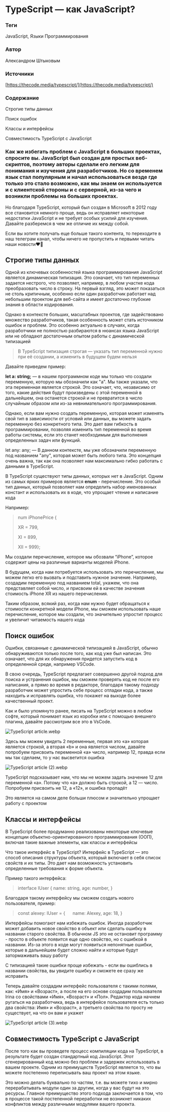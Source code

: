 # TypeScript — как JavaScript?

### Теги

JavaScript, Языки Программирования

### Автор

Александром Штыковым

### Источники

[https://thecode.media/typescript/](https://thecode.media/typescript/)

### Содержание

Строгие типы данных

Поиск ошибок

Классы и интерфейсы

Совместимость TypeScript c JavaScript 

### Как же избегать проблем с JavaScript в больших проектах, спросите вы. JavaScript был создан для простых веб-скриптов, поэтому авторы сделали его легким для понимания и изучения для разработчиков. Но со временем язык стал популярным и начал использоваться везде где только это стало возможно, как мы знаем он используется и с клиентской стороны и с серверной, из-за чего и возникли проблемы на больших проектах.

Но благодаря TypeScript, который был создан в Microsoft в 2012 году все становится немного проще, ведь он исправляет некоторые недостатки JavaScript и не требует особых усилий для изучения. Давайте разберемся в чем же отличие их между собой. 

Если вы хотите получать еще больше такого контента, то переходите в наш телеграм канал, чтобы ничего не пропустить и первыми читать наши новости❤️🫶

## Строгие типы данных

Одной из ключевых особенностей языка программирования JavaScript является динамическая типизация. Это означает, что тип переменных задается нестрого, что позволяет, например, в любом участке кода преобразовать число в строку. На первый взгляд, это может показаться не столь критичным, особенно если один разработчик работает над небольшим проектом для веб-сайта и имеет достаточно глубокие знания в области кодирования. 

Однако в контексте больших, масштабных проектов, где задействовано множество разработчиков, такая особенность может стать источником ошибок и проблем. Это особенно актуально в случаях, когда разработчики не полностью разбираются в нюансах языка JavaScript или не обладают достаточным опытом работы с динамической типизацией

> В TypeScript типизация строгая — указать тип переменной нужно при её создании, а изменить в будущем будем нельзя
> 

Давайте приведем пример: 

**let a: string;** — в нашем программном коде мы только что создали переменную, которую мы обозначили как "a". Мы также указали, что эта переменная является строкой. Это означает, что, независимо от того, какие действия будут произведены с этой переменной в дальнейшем, она останется строкой и не превратится в число случайным образом или из-за невнимательного программирования.

Однако, если вам нужно создать переменную, которая может изменять свой тип в зависимости от условий или данных, вы можете задать переменную без конкретного типа. Это дает вам гибкость в программировании, позволяя изменить тип переменной во время работы системы, если это станет необходимым для выполнения определенных задач или функций.

let any: any;  — В данном контексте, мы уже обозначили переменную под названием "any", которая может быть любого типа. Это концепция очень важна, так как она позволяет нам максимально гибко работать с данными в TypeScript.

В TypeScript существуют типы данных, которых нет в JavaScript. Одним из самых ярких примеров является **enum** - перечисление. Это особый тип данных, который позволяет нам определить набор именованных констант и использовать их в коде, что упрощает чтение и написание кода

Например: 

> num iPhonePrice {
> 
> 
> XR = 799,
> 
> XI = 899,
> 
> XII = 999};
> 

Мы создали перечисление, которое мы обозвали “iPhone”, которое содержит цены на различные варианты моделей iPhone.

В будущем, когда нам потребуется использовать это перечисление, мы можем легко его вызвать и подставить нужное значение. Например, создадим переменную под названием total, укажем, что она представляет собой число, и присвоим ей в качестве значения стоимость iPhone XR из нашего перечисления.

Таким образом, всякий раз, когда нам нужно будет обращаться к стоимости конкретной модели iPhone, мы сможем использовать наше перечисление, которое мы создали, что значительно упростит процесс и увеличит читаемость нашего кода

## **Поиск ошибок**

Ошибки, связанные с динамической типизацией в JavaScript, обычно обнаруживаются только после того, как код уже был написан. Это означает, что для их обнаружения придется запустить код в определенной среде, например VSCode. 

В свою очередь, TypeScript предлагает совершенно другой подход для поиска и устранения ошибок, мы сможем проверять код не после его написания, а прямо во время в редакторе, благодаря такому подходу разработчик может упростить себе процесс отладки кода, а также находить и исправлять ошибка, что покажет на выходе более качественный проект. 

Как и было упомянуто ранее, писать на TypeScript можно в любом софте, который понимает язык из коробки или с помощью внешнего плагина, давайте рассмотрим все это в VsCode.

![TypeScript article.webp](TypeScript_article.webp)

Здесь мы можем увидеть 2 переменные, первая это «a» которая является строкой, а вторая «b»  и она является числом, давайте попробуем присвоить переменной «a» число, например 12, правда если мы так сделаем, то у нас высветится ошибка

![TypeScript article (2).webp](TypeScript_article_(2).webp)

TypeScript подсказывает нам, что мы не можем задать значение 12 для переменной «a». Потому что «a» должно быть строкой, а 12 — число. Попробуем присвоить не 12, а «12», и ошибка пропадёт

Это является на самом деле больши плюсом и значительно упрощает работу с проектом

## **Классы и интерфейсы**

В TypeScript более продуманно реализованы некоторые ключевые концепции объектно-ориентированного программирования (ООП), включая такие важные элементы, как классы и интерфейсы

Что такое интерфейс в TypeScript? Интерфейс в TypeScript — это способ описания структуры объекта, который включает в себя список свойств и их типы. Это дает нам возможность установить определенные требования к форме объекта. 

Пример такого интерфейса:

> interface IUser {
    name: string,
    age: number,
}
> 

Благодаря такому интерфейсу мы сможем создать нового пользователя, пример:

> const alexey: IUser = {
     name: Alexey,
     age: 18,
}
> 

Интерфейсы помогают нам избежать ошибок. Иногда разработчик может добавить новое свойство в объект или сделать ошибку в названии старого свойства. В обычном JS это не остановит программу - просто в объекте появится еще одно свойство, но с ошибкой в названии. Из-за этого в коде могут появиться непонятные ошибки, которые в дальнейшем будет сложно найти и которые будут затормаживать вашу работу 

С типизацией такие ошибки проще избежать - если вы ошиблись в названии свойства, вы увидите ошибку и сможете ее сразу же исправить

Теперь давайте создадим интерфейс пользователя с такими полями, как: «Имя» и «Возраст», а после на его основе создадим пользователя Irina со свойствами «Имя», «Возраст» и «Пол». Редактор кода начнем ругаться на разработчика, ведь в интерфейсе пользователя есть только два свойства: Имя» и «Возраст», а третьего свойства по просту не существует, на что он вам и укажет

![TypeScript article (3).webp](TypeScript_article_(3).webp)

## **Совместимость TypeScript c JavaScript**

После того как вы проведете процесс компиляции кода на TypeScript, в результате будет создан стандартный код JavaScript. Этот сгенерированный код можно без проблем и задержек использовать в вашем проекте. Одним из преимуществ TypeScript является то, что вы можете постепенно переписывать ваш проект на этом языке. 

Это можно делать буквально по частям, т.е. вы можете тихо и мирно перерабатывать модули один за другим, когда у вас будут на это ресурсы. Главное преимущество этого подхода заключается в том, что в процессе такой постепенной переработки не возникнет никаких конфликтов между различными модулями вашего проекта.